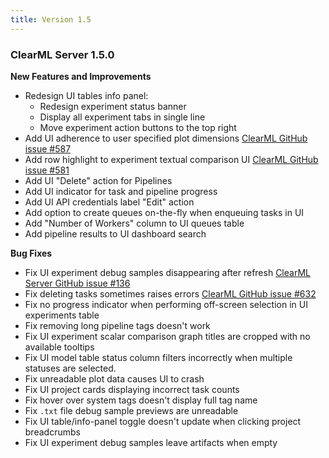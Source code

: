 ```yaml
---
title: Version 1.5
---
```


### ClearML Server 1.5.0

**New Features and Improvements**
* Redesign UI tables info panel:
    * Redesign experiment status banner
    * Display all experiment tabs in single line
    * Move experiment action buttons to the top right
* Add UI adherence to user specified plot dimensions [ClearML GitHub issue #587](https://github.com/allegroai/clearml/issues/587)
* Add row highlight to experiment textual comparison UI [ClearML GitHub issue #581](https://github.com/allegroai/clearml/issues/581)
* Add UI "Delete" action for Pipelines
* Add UI indicator for task and pipeline progress
* Add UI API credentials label "Edit" action
* Add option to create queues on-the-fly when enqueuing tasks in UI
* Add "Number of Workers" column to UI queues table
* Add pipeline results to UI dashboard search

**Bug Fixes**
* Fix UI experiment debug samples disappearing after refresh [ClearML Server GitHub issue #136](https://github.com/allegroai/clearml-server/issues/136)
* Fix deleting tasks sometimes raises errors [ClearML GitHub issue #632](https://github.com/allegroai/clearml/issues/632)
* Fix no progress indicator when performing off-screen selection in UI experiments table
* Fix removing long pipeline tags doesn't work
* Fix UI experiment scalar comparison graph titles are cropped with no available tooltips
* Fix UI model table status column filters incorrectly when multiple statuses are selected. 
* Fix unreadable plot data causes UI to crash
* Fix UI project cards displaying incorrect task counts
* Fix hover over system tags doesn't display full tag name
* Fix `.txt` file debug sample previews are unreadable
* Fix UI table/info-panel toggle doesn't update when clicking project breadcrumbs
* Fix UI experiment debug samples leave artifacts when empty 
